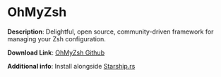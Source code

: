 # OhMyZsh

**Description**: Delightful, open source, community-driven framework for managing your Zsh configuration.

**Download Link**: [OhMyZsh Github](https://ohmyz.sh/#install)

**Additional info**:
Install alongside [Starship.rs](https://starship.rs/guide/)
